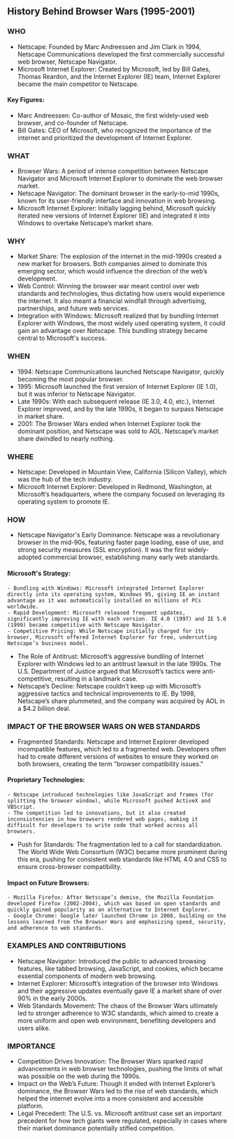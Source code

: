 ## History Behind Browser Wars (1995-2001)
### WHO
- Netscape: Founded by Marc Andreessen and Jim Clark in 1994, Netscape Communications developed the first commercially successful web browser, Netscape Navigator.
- Microsoft Internet Explorer: Created by Microsoft, led by Bill Gates, Thomas Reardon, and the Internet Explorer (IE) team, Internet Explorer became the main competitor to Netscape.
#### Key Figures:
- Marc Andreessen: Co-author of Mosaic, the first widely-used web browser, and co-founder of Netscape.
- Bill Gates: CEO of Microsoft, who recognized the importance of the internet and prioritized the development of Internet Explorer.
### WHAT
- Browser Wars: A period of intense competition between Netscape Navigator and Microsoft Internet Explorer to dominate the web browser market.
- Netscape Navigator: The dominant browser in the early-to-mid 1990s, known for its user-friendly interface and innovation in web browsing.
- Microsoft Internet Explorer: Initially lagging behind, Microsoft quickly iterated new versions of Internet Explorer (IE) and integrated it into Windows to overtake Netscape’s market share.
### WHY
- Market Share: The explosion of the internet in the mid-1990s created a new market for browsers. Both companies aimed to dominate this emerging sector, which would influence the direction of the web’s development.
- Web Control: Winning the browser war meant control over web standards and technologies, thus dictating how users would experience the internet. It also meant a financial windfall through advertising, partnerships, and future web services.
- Integration with Windows: Microsoft realized that by bundling Internet Explorer with Windows, the most widely used operating system, it could gain an advantage over Netscape. This bundling strategy became central to Microsoft's success.
### WHEN
- 1994: Netscape Communications launched Netscape Navigator, quickly becoming the most popular browser.
- 1995: Microsoft launched the first version of Internet Explorer (IE 1.0), but it was inferior to Netscape Navigator.
- Late 1990s: With each subsequent release (IE 3.0, 4.0, etc.), Internet Explorer improved, and by the late 1990s, it began to surpass Netscape in market share.
- 2001: The Browser Wars ended when Internet Explorer took the dominant position, and Netscape was sold to AOL. Netscape’s market share dwindled to nearly nothing.
### WHERE
- Netscape: Developed in Mountain View, California (Silicon Valley), which was the hub of the tech industry.
- Microsoft Internet Explorer: Developed in Redmond, Washington, at Microsoft’s headquarters, where the company focused on leveraging its operating system to promote IE.
### HOW
- Netscape Navigator's Early Dominance: Netscape was a revolutionary browser in the mid-90s, featuring faster page loading, ease of use, and strong security measures (SSL encryption). It was the first widely-adopted commercial browser, establishing many early web standards.
#### Microsoft's Strategy:
    - Bundling with Windows: Microsoft integrated Internet Explorer directly into its operating system, Windows 95, giving IE an instant advantage as it was automatically installed on millions of PCs worldwide.
    - Rapid Development: Microsoft released frequent updates, significantly improving IE with each version. IE 4.0 (1997) and IE 5.0 (1999) became competitive with Netscape Navigator.
    - Competitive Pricing: While Netscape initially charged for its browser, Microsoft offered Internet Explorer for free, undercutting Netscape’s business model.
- The Role of Antitrust: Microsoft’s aggressive bundling of Internet Explorer with Windows led to an antitrust lawsuit in the late 1990s. The U.S. Department of Justice argued that Microsoft’s tactics were anti-competitive, resulting in a landmark case.
- Netscape’s Decline: Netscape couldn’t keep up with Microsoft’s aggressive tactics and technical improvements to IE. By 1998, Netscape’s share plummeted, and the company was acquired by AOL in a $4.2 billion deal.
### IMPACT OF THE BROWSER WARS ON WEB STANDARDS
- Fragmented Standards: Netscape and Internet Explorer developed incompatible features, which led to a fragmented web. Developers often had to create different versions of websites to ensure they worked on both browsers, creating the term "browser compatibility issues."
#### Proprietary Technologies:
    - Netscape introduced technologies like JavaScript and frames (for splitting the browser window), while Microsoft pushed ActiveX and VBScript.
    - The competition led to innovations, but it also created inconsistencies in how browsers rendered web pages, making it difficult for developers to write code that worked across all browsers.
- Push for Standards: The fragmentation led to a call for standardization. The World Wide Web Consortium (W3C) became more prominent during this era, pushing for consistent web standards like HTML 4.0 and CSS to ensure cross-browser compatibility.
#### Impact on Future Browsers:
    - Mozilla Firefox: After Netscape’s demise, the Mozilla Foundation developed Firefox (2002-2004), which was based on open standards and quickly gained popularity as an alternative to Internet Explorer.
    - Google Chrome: Google later launched Chrome in 2008, building on the lessons learned from the Browser Wars and emphasizing speed, security, and adherence to web standards.
### EXAMPLES AND CONTRIBUTIONS
- Netscape Navigator: Introduced the public to advanced browsing features, like tabbed browsing, JavaScript, and cookies, which became essential components of modern web browsing.
- Internet Explorer: Microsoft’s integration of the browser into Windows and their aggressive updates eventually gave IE a market share of over 90% in the early 2000s.
- Web Standards Movement: The chaos of the Browser Wars ultimately led to stronger adherence to W3C standards, which aimed to create a more uniform and open web environment, benefiting developers and users alike.
### IMPORTANCE
- Competition Drives Innovation: The Browser Wars sparked rapid advancements in web browser technologies, pushing the limits of what was possible on the web during the 1990s.
- Impact on the Web’s Future: Though it ended with Internet Explorer’s dominance, the Browser Wars led to the rise of web standards, which helped the internet evolve into a more consistent and accessible platform.
- Legal Precedent: The U.S. vs. Microsoft antitrust case set an important precedent for how tech giants were regulated, especially in cases where their market dominance potentially stifled competition.